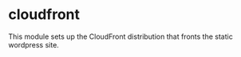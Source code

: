 # cloudfront

This module sets up the CloudFront distribution that fronts the static wordpress site.
